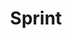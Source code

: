 ---
title: Sprint
crosslinks:
- tmobile
- youtubefactsbot
- NoContract
- u_imguralbumbot
- alotabot
- verizon
- SprintFramily
- autotldr
- Android
- youtubot
- explainlikeimfive
- ATT
- Bestbuy
- wallstreetbets
- Sprinting
- freedompop
- MassdropBot
- LitLove
- Calyx
- IsAnybodyHere
---